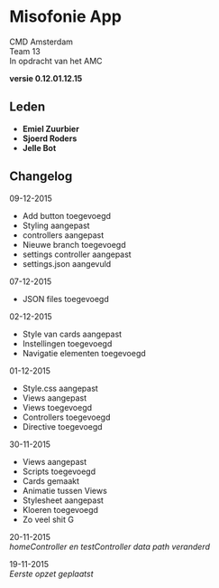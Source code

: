 Misofonie App
=================

CMD Amsterdam  
Team 13  
In opdracht van het AMC  

**versie 0.12.01.12.15**

Leden
-----------
- **Emiel Zuurbier**
- **Sjoerd Roders**
- **Jelle Bot**


Changelog
-----------


09-12-2015  
- Add button toegevoegd
- Styling aangepast
- controllers aangepast
- Nieuwe branch toegevoegd
- settings controller aangepast
- settings.json aangevuld

07-12-2015  
- JSON files toegevoegd

02-12-2015  
- Style van cards aangepast
- Instellingen toegevoegd
- Navigatie elementen toegevoegd

01-12-2015  
- Style.css aangepast
- Views aangepast
- Views toegevoegd
- Controllers toegevoegd
- Directive toegevoegd

30-11-2015
- Views aangepast  
- Scripts toegevoegd
- Cards gemaakt
- Animatie tussen Views
- Stylesheet aangepast
- Kloeren toegevoegd
- Zo veel shit G

20-11-2015  
*homeController en testController data path veranderd*

19-11-2015  
*Eerste opzet geplaatst*